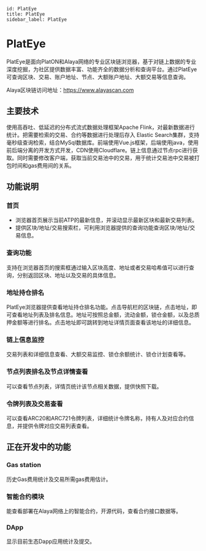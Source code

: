 ```
id: PlatEye
title: PlatEye
sidebar_label: PlatEye
```



# PlatEye



PlatEye是面向PlatON和Alaya网络的专业区块链浏览器，基于对链上数据的专业深度挖掘，为社区提供数据丰富、功能齐全的数据分析和查询平台。通过PlatEye可查询区块、交易、账户地址、节点、大额账户地址、大额交易等信息查询。

Alaya区块链访问地址：https://www.alayascan.com 



## 主要技术

使用高吞吐、低延迟的分布式流式数据处理框架Apache Flink，对最新数据进行统计。把需要检索的交易、合约等数据进行处理后存入 Elastic Search集群，支持毫秒级查询检索，结合MySql数据库。前端使用Vue.js框架，后端使用java，使用前后端分离的开发方式开发，CDN使用Cloudflare。链上信息通过节点rpc进行获取。同时需要修改客户端，获取当前交易池中的交易，用于统计交易池中交易被打包时间和gas费用间的关系。



## 功能说明

### 首页

* 浏览器首页展示当前ATP的最新信息，并滚动显示最新区块和最新交易列表。
* 提供区块/地址/交易搜索栏，可利用浏览器提供的查询功能查询区块/地址/交易信息。

### 查询功能

支持在浏览器首页的搜索框通过输入区块高度、地址或者交易哈希值可以进行查询，分别返回区块、地址以及交易的具体信息。

### 地址持仓排名

PlatEye浏览器提供查看地址持仓排名功能。点击导航栏的区块链，点击地址，即可查看地址列表及排名信息。地址可按照总金额，流动金额，锁仓金额，以及总质押金额等进行排名。点击地址即可跳转到地址详情页面查看该地址的详细信息。

### 链上信息监控

交易列表和详细信息查看、大额交易监控、锁仓余额统计、锁仓计划查看等。

### 节点列表排名及节点详情查看

可以查看节点列表，详情页统计该节点相关数据，提供快照下载。

### 令牌列表及交易查看

可以查看ARC20和ARC721令牌列表，详细统计令牌名称，持有人及对应合约信息，并提供令牌对应交易列表查看。



## 正在开发中的功能

### Gas station
历史Gas费用统计及交易所需gas费用估计。

### 智能合约模块
能查看部署在Alaya网络上的智能合约，开源代码，查看合约接口数据等。

### DApp
显示目前生态Dapp应用统计及提交。
